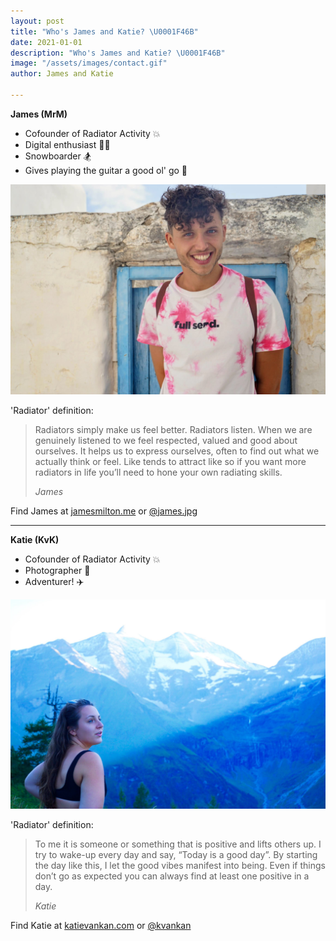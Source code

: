 ```yaml
---
layout: post
title: "Who's James and Katie? \U0001F46B"
date: 2021-01-01
description: "Who's James and Katie? \U0001F46B"
image: "/assets/images/contact.gif"
author: James and Katie

---
```

**James (MrM)**

* Cofounder of Radiator Activity 💥
* Digital enthusiast 👨‍💻
* Snowboarder 🏂
* Gives playing the guitar a good ol' go 🎸

![James - Cofounder of Radiator Activity](/assets/images/james.JPG "James - Cofounder of Radiator Activity")

'Radiator' definition:

> Radiators simply make us feel better. Radiators listen. When we are genuinely listened to we feel respected, valued and good about ourselves. It helps us to express ourselves, often to find out what we actually think or feel. Like tends to attract like so if you want more radiators in life you’ll need to hone your own radiating skills.
>
> <cite>James</cite>

Find James at [jamesmilton.me](jamesmilton.me "James Personal Website") or [@james.jpg](https://www.instagram.com/james.jpg/ "James Instagram Page") 

***

**Katie (KvK)**

* Cofounder of Radiator Activity 💥
* Photographer 📸
* Adventurer! ✈️

![Katie - Cofounder of Radiator Activity](/assets/images/katie.jpg "Katie - Cofounder of Radiator Activity")

'Radiator' definition:

> To me it is someone or something that is positive and lifts others up. I try to wake-up every day and say, “Today is a good day”. By starting the day like this, I let the good vibes manifest into being. Even if things don’t go as expected you can always find at least one positive in a day.
>
> <cite>Katie</cite>

Find Katie at [katievankan.com](https://www.katievankan.com/ "Katie's personal website") or [@kvankan](https://www.instagram.com/kvankan/ "Katie's Instagram")